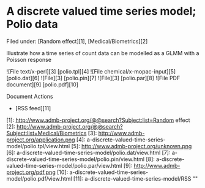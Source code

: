 #  A discrete valued time series model; Polio data

Filed under:  [Random effect][1], [Medical/Biometrics][2]

Illustrate how a time series of count data can be modelled as a GLMM with a Poisson response

![File text/x-perl][3] [polio.tpl][4]
![File chemical/x-mopac-input][5] [polio.dat][6]
![File][3] [polio.pin][7]
![File][3] [polio.par][8]
![File PDF document][9] [polio.pdf][10]

Document Actions

* [RSS feed][11]

[1]: http://www.admb-project.org/@@search?Subject:list=Random effect
[2]: http://www.admb-project.org/@@search?Subject:list=Medical/Biometrics
[3]: http://www.admb-project.org/application.png
[4]: a-discrete-valued-time-series-model/polio.tpl/view.html
[5]: http://www.admb-project.org/unknown.png
[6]: a-discrete-valued-time-series-model/polio.dat/view.html
[7]: a-discrete-valued-time-series-model/polio.pin/view.html
[8]: a-discrete-valued-time-series-model/polio.par/view.html
[9]: http://www.admb-project.org/pdf.png
[10]: a-discrete-valued-time-series-model/polio.pdf/view.html
[11]: a-discrete-valued-time-series-model/RSS ""
